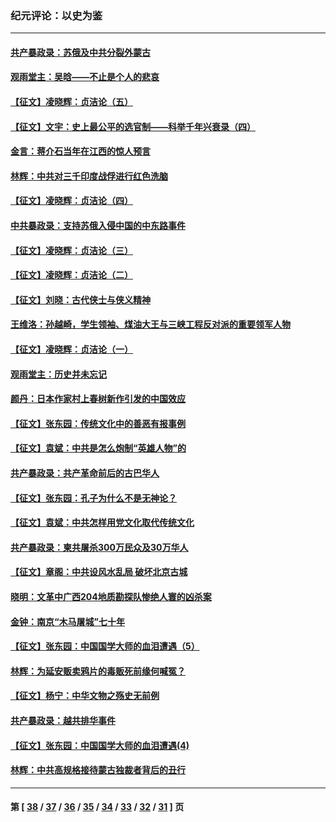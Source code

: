 ### 纪元评论：以史为鉴
---
#### [共产暴政录：苏俄及中共分裂外蒙古](../../pages/nsc1028/n11281981.md) 
#### [观雨堂主：吴晗——不止是个人的悲哀](../../pages/nsc1028/n11280593.md) 
#### [【征文】凌晓辉：贞洁论（五）](../../pages/nsc1028/n11257250.md) 
#### [【征文】文宇：史上最公平的选官制——科举千年兴衰录（四）](../../pages/nsc1028/n11234439.md) 
#### [金言：蒋介石当年在江西的惊人预言](../../pages/nsc1028/n11276054.md) 
#### [林辉：中共对三千印度战俘进行红色洗脑](../../pages/nsc1028/n11275879.md) 
#### [【征文】凌晓辉：贞洁论（四）](../../pages/nsc1028/n11257164.md) 
#### [中共暴政录：支持苏俄入侵中国的中东路事件](../../pages/nsc1028/n11270152.md) 
#### [【征文】凌晓辉：贞洁论（三）](../../pages/nsc1028/n11257087.md) 
#### [【征文】凌晓辉：贞洁论（二）](../../pages/nsc1028/n11256527.md) 
#### [【征文】刘晓：古代侠士与侠义精神](../../pages/nsc1028/n11263424.md) 
#### [王维洛：孙越崎，学生领袖、煤油大王与三峡工程反对派的重要领军人物](../../pages/nsc1028/n11261433.md) 
#### [【征文】凌晓辉：贞洁论（一）](../../pages/nsc1028/n11255006.md) 
#### [观雨堂主：历史并未忘记](../../pages/nsc1028/n11256379.md) 
#### [颜丹：日本作家村上春树新作引发的中国效应](../../pages/nsc1028/n11255834.md) 
#### [【征文】张东园：传统文化中的善恶有报事例](../../pages/nsc1028/n11242784.md) 
#### [【征文】袁斌：中共是怎么炮制“英雄人物”的](../../pages/nsc1028/n11248166.md) 
#### [共产暴政录：共产革命前后的古巴华人](../../pages/nsc1028/n11248062.md) 
#### [【征文】张东园：孔子为什么不是无神论？](../../pages/nsc1028/n11242732.md) 
#### [【征文】袁斌：中共怎样用党文化取代传统文化](../../pages/nsc1028/n11241913.md) 
#### [共产暴政录：柬共屠杀300万民众及30万华人](../../pages/nsc1028/n11241790.md) 
#### [【征文】章阁：中共设风水乱局 破坏北京古城](../../pages/nsc1028/n11101863.md) 
#### [晓明：文革中广西204地质勘探队惨绝人寰的凶杀案](../../pages/nsc1028/n11238642.md) 
#### [金钟：南京“木马屠城”七十年](../../pages/nsc1028/n11238561.md) 
#### [【征文】张东园：中国国学大师的血泪遭遇（5）](../../pages/nsc1028/n11208799.md) 
#### [林辉：为延安贩卖鸦片的毒贩死前缘何喊冤？](../../pages/nsc1028/n11232692.md) 
#### [【征文】杨宁：中华文物之殇史无前例](../../pages/nsc1028/n11223087.md) 
#### [共产暴政录：越共排华事件](../../pages/nsc1028/n11226848.md) 
#### [【征文】张东园：中国国学大师的血泪遭遇(4)](../../pages/nsc1028/n11208751.md) 
#### [林辉：中共高规格接待蒙古独裁者背后的丑行](../../pages/nsc1028/n11225005.md) 

---
#### 第 [ [38](./38.md) / [37](./37.md) / [36](./36.md) / [35](./35.md) / [34](./34.md) / [33](./33.md) / [32](./32.md) / [31](./31.md) ] 页
